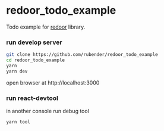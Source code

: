 # redoor_todo_example
Todo example for [redoor](https://github.com/rubender/redoor) library.

### run develop server

```sh
git clone https://github.com/rubender/redoor_todo_example
cd redoor_todo_example
yarn
yarn dev
```
open browser at http://localhost:3000

### run react-devtool
in another console run debug tool

```sh
yarn tool
```
